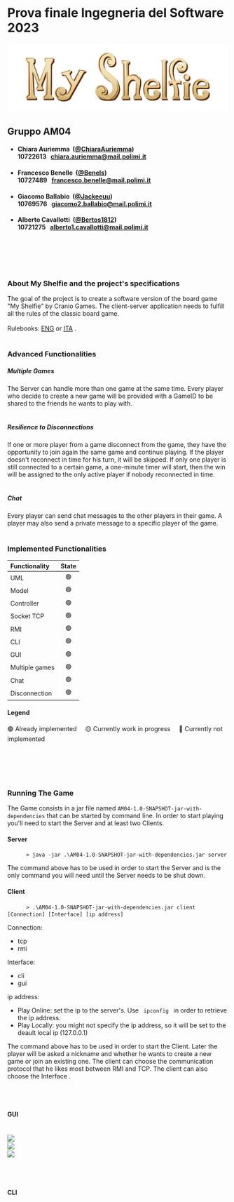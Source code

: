 # Prova finale Ingegneria del Software 2023

![alt text](src/main/resources/Images/LogoWide.png)


## Gruppo AM04

- ####  Chiara Auriemma &nbsp;([@ChiaraAuriemma](https://github.com/ChiaraAuriemma))<br> 10722613&nbsp;&nbsp; chiara.auriemma@mail.polimi.it

- ####  Francesco Benelle &nbsp;([@Benels](https://github.com/Benels))<br> 10727489&nbsp;&nbsp; francesco.benelle@mail.polimi.it

- ####  Giacomo Ballabio &nbsp;([@Jackeeuu](https://github.com/jakeeuu))<br> 10769576&nbsp;&nbsp; giacomo2.ballabio@mail.polimi.it

- ####  Alberto Cavallotti &nbsp;([@Bertos1812](https://github.com/Bertos1812))<br>  10721275&nbsp;&nbsp; alberto1.cavallotti@mail.polimi.it

<br><br>
<br><br>
 
### About My Shelfie and the project's specifications
The goal of the project is to create a software version of the board game "My Shelfie" by Cranio Games.
The client-server application needs to fulfill all the rules of the classic board game.
<br><br>
Rulebooks: [ENG](src/main/resources/Rulebooks/MyShelfie_Ruleboo_ENG.pdf) or [ITA](src/main/resources/Rulebooks/MyShelfie_Rulebook_ITA.pdf) .
<br><br>

### Advanced Functionalities
##### Multiple Games
The Server can handle more than one game at the same time. Every player who decide to create a new game will be provided with a GameID to be shared to the friends he wants to play with.
<br><br>

##### Resilience to Disconnections
If one or more player from a game disconnect from the game, they have the opportunity to join again the same game and continue playing.
If the player doesn't reconnect in time for his turn, it will be skipped. If only one player is still connected to a certain game, a one-minute timer will start, then the win will be assigned to the only active player if nobody reconnected in time.
<br>
<br>
##### Chat
Every player can send chat messages to the other players in their game. A player may also send a private message to a specific player of the game.
<br>
<br>

### Implemented Functionalities

| Functionality  |                       State                        |
|:---------------|:--------------------------------------------------:|
| UML            | 🟢 |
| Model          | 🟢 |
| Controller     | 🟢 |
| Socket TCP     | 🟢 |
| RMI            | 🟢 |
| CLI            | 🟢 |
| GUI            | 🟢 |
| Multiple games | 🟢 |
| Chat           | 🟢 |
| Disconnection  | 🟢 |


#### Legend
🟢 Already implemented &nbsp;&nbsp;&nbsp;&nbsp;🟡 Currently work in progress&nbsp;&nbsp;&nbsp;&nbsp; 🔴  Currently not implemented

<br><br>
<br><br>

### Running The Game
The Game consists in a jar file named <code>AM04-1.0-SNAPSHOT-jar-with-dependencies</code> that can be started by command line. In order to start playing you'll need to start the Server and at least two Clients.
#### Server
```shell 
      > java -jar .\AM04-1.0-SNAPSHOT-jar-with-dependencies.jar server
```
The command above has to be used in order to start the Server and is the only command you will need until the Server needs to be shut down.
#### Client
```shell 
      > .\AM04-1.0-SNAPSHOT-jar-with-dependencies.jar client [Connection] [Interface] [ip address]
```
Connection: 
- tcp
- rmi

Interface:
- cli
- gui

ip address: 
- Play Online: set the ip to the server's. Use <code> ipconfig </code> in order to retrieve the ip address.
- Play Locally: you might not specify the ip address, so it will be set to the deault local ip (127.0.0.1)

The command above has to be used in order to start the Client. Later the player will be asked a nickname and whether he wants to create a new game or join an existing one.
The client can choose the communication protocol that he likes most between RMI and TCP.
The client can also choose the Interface .
<br><br>
<br><br>

#### GUI
<br>
<img src="https://github.com/ChiaraAuriemma/IS23-AM04/blob/main/src/main/resources/Screenshot/Screen1.png" align="center" />
<br>
<img src="https://github.com/ChiaraAuriemma/IS23-AM04/blob/main/src/main/resources/Screenshot/Screen4.png" align="center" />
<br>
<img src="https://github.com/ChiaraAuriemma/IS23-AM04/blob/main/src/main/resources/Screenshot/Screen5.png" align="center" />
<br><br>
<br><br>

#### CLI

